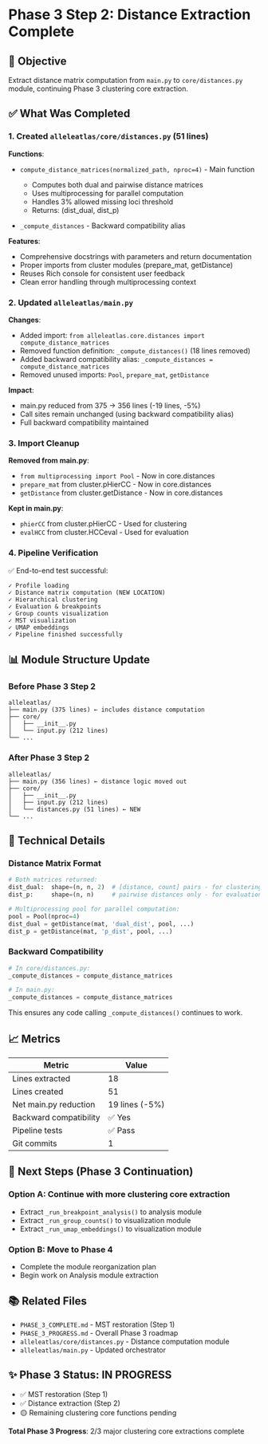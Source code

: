 # Phase 3 Step 2: Distance Extraction Complete

## 🎯 Objective
Extract distance matrix computation from `main.py` to `core/distances.py` module, continuing Phase 3 clustering core extraction.

## ✅ What Was Completed

### 1. Created `alleleatlas/core/distances.py` (51 lines)
**Functions**:
- `compute_distance_matrices(normalized_path, nproc=4)` - Main function
  - Computes both dual and pairwise distance matrices
  - Uses multiprocessing for parallel computation
  - Handles 3% allowed missing loci threshold
  - Returns: (dist_dual, dist_p)

- `_compute_distances` - Backward compatibility alias

**Features**:
- Comprehensive docstrings with parameters and return documentation
- Proper imports from cluster modules (prepare_mat, getDistance)
- Reuses Rich console for consistent user feedback
- Clean error handling through multiprocessing context

### 2. Updated `alleleatlas/main.py`
**Changes**:
- Added import: `from alleleatlas.core.distances import compute_distance_matrices`
- Removed function definition: `_compute_distances()` (18 lines removed)
- Added backward compatibility alias: `_compute_distances = compute_distance_matrices`
- Removed unused imports: `Pool`, `prepare_mat`, `getDistance`

**Impact**:
- main.py reduced from 375 → 356 lines (-19 lines, -5%)
- Call sites remain unchanged (using backward compatibility alias)
- Full backward compatibility maintained

### 3. Import Cleanup
**Removed from main.py**:
- `from multiprocessing import Pool` - Now in core.distances
- `prepare_mat` from cluster.pHierCC - Now in core.distances
- `getDistance` from cluster.getDistance - Now in core.distances

**Kept in main.py**:
- `phierCC` from cluster.pHierCC - Used for clustering
- `evalHCC` from cluster.HCCeval - Used for evaluation

### 4. Pipeline Verification
✅ End-to-end test successful:
```
✓ Profile loading
✓ Distance matrix computation (NEW LOCATION)
✓ Hierarchical clustering
✓ Evaluation & breakpoints
✓ Group counts visualization
✓ MST visualization
✓ UMAP embeddings
✓ Pipeline finished successfully
```

## 📊 Module Structure Update

### Before Phase 3 Step 2
```
alleleatlas/
├── main.py (375 lines) ← includes distance computation
├── core/
│   ├── __init__.py
│   └── input.py (212 lines)
└── ...
```

### After Phase 3 Step 2
```
alleleatlas/
├── main.py (356 lines) ← distance logic moved out
├── core/
│   ├── __init__.py
│   ├── input.py (212 lines)
│   └── distances.py (51 lines) ← NEW
└── ...
```

## 🔧 Technical Details

### Distance Matrix Format
```python
# Both matrices returned:
dist_dual:  shape=(n, n, 2)  # [distance, count] pairs - for clustering
dist_p:     shape=(n, n)     # pairwise distances only - for evaluation

# Multiprocessing pool for parallel computation:
pool = Pool(nproc=4)
dist_dual = getDistance(mat, 'dual_dist', pool, ...)
dist_p = getDistance(mat, 'p_dist', pool, ...)
```

### Backward Compatibility
```python
# In core/distances.py:
_compute_distances = compute_distance_matrices

# In main.py:
_compute_distances = compute_distance_matrices
```
This ensures any code calling `_compute_distances()` continues to work.

## 📈 Metrics

| Metric | Value |
|--------|-------|
| Lines extracted | 18 |
| Lines created | 51 |
| Net main.py reduction | 19 lines (-5%) |
| Backward compatibility | ✅ Yes |
| Pipeline tests | ✅ Pass |
| Git commits | 1 |

## 🚀 Next Steps (Phase 3 Continuation)

### Option A: Continue with more clustering core extraction
- Extract `_run_breakpoint_analysis()` to analysis module
- Extract `_run_group_counts()` to visualization module
- Extract `_run_umap_embeddings()` to visualization module

### Option B: Move to Phase 4
- Complete the module reorganization plan
- Begin work on Analysis module extraction

## 📚 Related Files
- `PHASE_3_COMPLETE.md` - MST restoration (Step 1)
- `PHASE_3_PROGRESS.md` - Overall Phase 3 roadmap
- `alleleatlas/core/distances.py` - Distance computation module
- `alleleatlas/main.py` - Updated orchestrator

## ✨ Phase 3 Status: **IN PROGRESS**
- ✅ MST restoration (Step 1)
- ✅ Distance extraction (Step 2) 
- 🟡 Remaining clustering core functions pending

**Total Phase 3 Progress**: 2/3 major clustering core extractions complete
